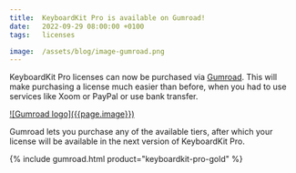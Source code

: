 ```yaml
---
title:  KeyboardKit Pro is available on Gumroad!
date:   2022-09-29 08:00:00 +0100
tags:   licenses

image:  /assets/blog/image-gumroad.png
---
```


KeyboardKit Pro licenses can now be purchased via [Gumroad]({{site.gumroad}}). This will make purchasing a license much easier than before, when you had to use services like Xoom or PayPal or use bank transfer.

<a href="{{site.gumroad}}" alt="Gumroad logo" title="KeyboardKit on Gumroad">
![Gumroad logo]({{page.image}})
</a>

Gumroad lets you purchase any of the available tiers, after which your license will be available in the next version of KeyboardKit Pro.

<div class="cta-container">
    {% include gumroad.html product="keyboardkit-pro-gold" %}
</div>